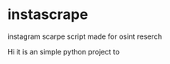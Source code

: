 # instascrape
instagram scarpe script made for osint reserch
<p> Hi it is an simple python project to </p>
